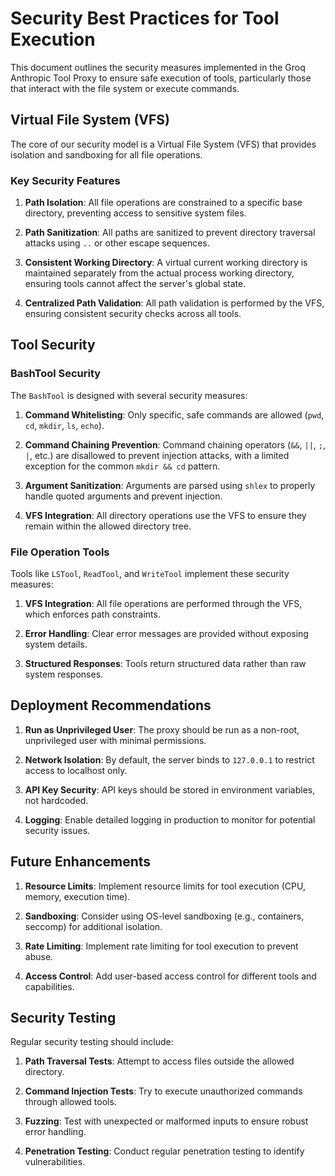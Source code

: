 # Security Best Practices for Tool Execution

This document outlines the security measures implemented in the Groq Anthropic Tool Proxy to ensure safe execution of tools, particularly those that interact with the file system or execute commands.

## Virtual File System (VFS)

The core of our security model is a Virtual File System (VFS) that provides isolation and sandboxing for all file operations.

### Key Security Features

1. **Path Isolation**: All file operations are constrained to a specific base directory, preventing access to sensitive system files.

2. **Path Sanitization**: All paths are sanitized to prevent directory traversal attacks using `..` or other escape sequences.

3. **Consistent Working Directory**: A virtual current working directory is maintained separately from the actual process working directory, ensuring tools cannot affect the server's global state.

4. **Centralized Path Validation**: All path validation is performed by the VFS, ensuring consistent security checks across all tools.

## Tool Security

### BashTool Security

The `BashTool` is designed with several security measures:

1. **Command Whitelisting**: Only specific, safe commands are allowed (`pwd`, `cd`, `mkdir`, `ls`, `echo`).

2. **Command Chaining Prevention**: Command chaining operators (`&&`, `||`, `;`, `|`, etc.) are disallowed to prevent injection attacks, with a limited exception for the common `mkdir && cd` pattern.

3. **Argument Sanitization**: Arguments are parsed using `shlex` to properly handle quoted arguments and prevent injection.

4. **VFS Integration**: All directory operations use the VFS to ensure they remain within the allowed directory tree.

### File Operation Tools

Tools like `LSTool`, `ReadTool`, and `WriteTool` implement these security measures:

1. **VFS Integration**: All file operations are performed through the VFS, which enforces path constraints.

2. **Error Handling**: Clear error messages are provided without exposing system details.

3. **Structured Responses**: Tools return structured data rather than raw system responses.

## Deployment Recommendations

1. **Run as Unprivileged User**: The proxy should be run as a non-root, unprivileged user with minimal permissions.

2. **Network Isolation**: By default, the server binds to `127.0.0.1` to restrict access to localhost only.

3. **API Key Security**: API keys should be stored in environment variables, not hardcoded.

4. **Logging**: Enable detailed logging in production to monitor for potential security issues.

## Future Enhancements

1. **Resource Limits**: Implement resource limits for tool execution (CPU, memory, execution time).

2. **Sandboxing**: Consider using OS-level sandboxing (e.g., containers, seccomp) for additional isolation.

3. **Rate Limiting**: Implement rate limiting for tool execution to prevent abuse.

4. **Access Control**: Add user-based access control for different tools and capabilities.

## Security Testing

Regular security testing should include:

1. **Path Traversal Tests**: Attempt to access files outside the allowed directory.

2. **Command Injection Tests**: Try to execute unauthorized commands through allowed tools.

3. **Fuzzing**: Test with unexpected or malformed inputs to ensure robust error handling.

4. **Penetration Testing**: Conduct regular penetration testing to identify vulnerabilities.
